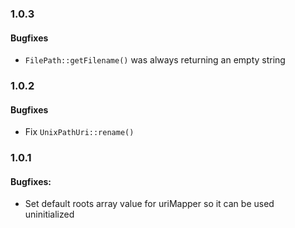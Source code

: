 ### 1.0.3

#### Bugfixes

* `FilePath::getFilename()` was always returning an empty string

### 1.0.2

#### Bugfixes

* Fix `UnixPathUri::rename()`

### 1.0.1

#### Bugfixes:

* Set default roots array value for uriMapper so it can be used uninitialized